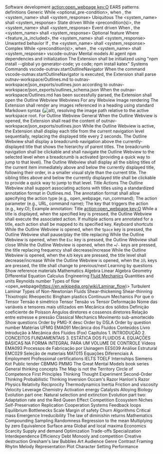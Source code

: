 Software development [action:open_webpage key:O](https://example.com)
    EARS patterns definitions
        Generic
            While <optional_pre-condition>, when <trigger>, the <system_name> shall <system_response>
        Ubiquitous
            The <system_name> shall <system_response>
        State driven
            While <precondition(s)>, the <system_name> shall <system_response>
        Event driven
            When <trigger>, the <system_name> shall <system_response>
        Optional feature
            Where <feature_is_included>, the <system_name> shall <system_response>
        Unwanted behavior
            If <trigger>, the <system_name> shall <system_response>
        Complex
            While <precondition(s)>, when <trigger>, the <system_name> shall <system_response>
    vscode-outnav
        Mental models
            AI agent
                npm dependencies and initialization
                    The Extension shall be initialized using "npm install --global yo generator-code; yo code; npm install katex"
                Systems
                    Commands
                        vscode-outnav.startOutlineNavigator
                            When the command vscode-outnav.startOutlineNavigator is executed, the Extension shall parse outnav-workspace/Outlines.md to outnav-workspace/json_exports/outlines.json according to outnav-workspace/json_exports/outlines_schema.json
                            When the outnav-workspace/Outlines.md has been sucessfully parsed, the Extension shall open the Outline Webview
                    Webviews
                        For any Webview
                            Image rendering
                                The Extension shall render any images referenced in a heading using standard Markdown syntax (![alt](src)), resolving the image path relative to the active workspace root.
                        For Outline Webview
                            General
                                When the Outline Webview is opened, the Extension shall read the content of outnav-workspace/json_exports/outlines.json
                                While the Outline Webview is active, the Extension shall display each title from the current navigation level sequentially, replacing the displayed title every 2 seconds.
                                The Outline Webview shall display a breadcrumb navigation above the currently-displayed title that shows the hierarchy of parent titles.
                                The breadcrumb navigation shall be clickable and shall navigate the Outline Webview to the selected level when a breadcrumb is activated (providing a quick way to jump to that level).
                                The Outline Webview shall display all the sibling titles of the current item immediately above and below the currently displayed title, following their order, in a smaller visual style than the current title.
                                The sibling titles above and below the currently displayed title shall be clickable to provide a quick way to jump to that level.
                            Title Actions
                                The Outline Webview shall support associating actions with titles using a standardized annotation format in Outlines.md.
                                The annotation format shall allow specifying the action type (e.g., open_webpage, run_command); The action parameter (e.g., URL, command name); The key that triggers the action (e.g., key:O); Example annotation: Title [action:open_webpage key:O](https://example.com)
                                While a title is displayed, when the specified key is pressed, the Outline Webview shall execute the associated action.
                                If multiple actions are annotated for a title, each action shall be mapped to its specified key.
                            Keyboard shortcuts
                                While the Outline Webview is opened, when the `Space` key is pressed, the Outline Webview shall pause/play the title replacing
                                While the Outline Webview is opened, when the `Esc` key is pressed, the Outline Webview shall close
                                While the Outline Webview is opened, when the `=`/`-` keys are pressed, the title replacing frequency shall decrease/increase
                                While the Outline Webview is opened, when the `A`/`D` keys are pressed, the title level shall decrease/increase
                                While the Outline Webview is opened, when the `J`/`L` keys are pressed, the title shall change to previous/next
Learning by questions
    Show reference materials
        Mathematics
            Algebra
            Linear Algebra
            Geometry
            Differential Equation
            Calculus
        Engineering
            [Fluid Mechanics](Premises.md#fluid-mechanics)
                Quantities and units
                    Reynolds number
                Types of flow <open_webpage(https://en.wikipedia.org/wiki/Laminar_flow)>
                    Turbulent
                    Laminar
                Types of Non-Newtonian Fluids
                    Shear-thickening
                    Shear-thinning
                    Thixotropic
                    Rheopectic
                    Bingham plastics
            Continuum Mechanics
                Por que o Tensor Tensão é simétrico
                Tensor Tensão vs Tensor Deformação
                Nome das variáveis e tensores mais utilizados em Mecânica dos sólidos
                Definição coeficiente de Poisson
                Ângulos diretores e cossenos diretores
                Relação entre estresse e pressão
            Classical Mechanics
                Movimento sub-amortecido
    Show questions
        Order by PMG-X desc
        Order by DSLA
        Order by question number
Matérias UFMG
    EMA091 Mecânica dos Fluidos
        Conteúdos
            Livro Introdução à Mecânica dos Fluidos (Fox)
                    Capítulos
                        1. INTRODUÇÃO
                        2. CONCEITOS FUNDAMENTAIS
                        3. ESTÁTICA DOS FLUIDOS
                        4. EQUAÇÕES BÁSICAS NA FORMA INTEGRAL PARA UM VOLUME DE CONTROLE
            Vídeos
    EMA093 Processos de Fabricação por Usinagem
    EES039 Análise Estrutural
    EMC029 Seleção de materiais
    MAT015 Equações Diferenciais A
Employment
    Professional certifications
        IELTS
        TOELF
    Internships
        Siemens
        Kot
    Public tender
        CBMMG
        PMMG
The Great Mental Models book series
    General thinking concepts
        The Map is not the Territory
        Circle of Competence
        First Principles Thinking
        Thought Experiment
        Second-Order Thinking
        Probabilistic Thinking
        Inversion
        Occam's Razor
        Hanlon's Razor
    Physics
        Relativity
        Reciprocity
        Thermodynamics
        Inertia
        Friction and viscosity
        Velocity
        Leverage
    Chemistry
        Activation energy
        Catalysts
        Alloying
    Biology
        Evolution part one: Natural selection and extinction
        Evolution part two: Adaptation rate and the Red Queen Effect
        Competition
        Ecosystem
        Niches
        Self-Preservation
        Replication
        Cooperation
    Systems
        Feedback loops
        Equilibrium
        Bottlenecks
        Scale
        Margin of safety
        Churn
        Algorithms
        Critical mass
        Emergence
        Irreducibility
        The law of diminishin returns
    Mathematics
        Compounding
        Sampling
        Randomness
        Regression to the mean
        Multiplying by zero
        Equivalence
        Surface area
        Global and local maxima
    Economics
        Scarcity
        Supply and demand
        Optimization
        Trade-offs
        Specialization
        Interdependence
        Efficiency
        Debt
        Monooly and competition
        Creative destruction
        Gresham's law
        Bubbles
    Art
        Audience
        Genre
        Contrast
        Framing
        Rhytm
        Melody
        Representation
        Plot
        Character
        Setting
        Performance
